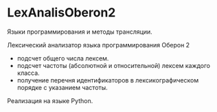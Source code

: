 # LexAnalisOberon2
Языки программирования и методы трансляции.

Лексический анализатор языка программирования Оберон 2
 - подсчет общего числа лексем.
 - подсчет частоты (абсолютной и относительной) лексем каждого класса.
 - получение перечня идентификаторов в лексикографическом порядке с указанием частоты.

Реализация на языке Python.
